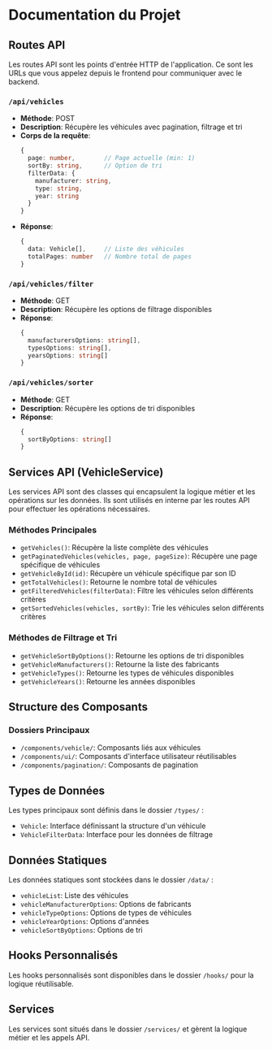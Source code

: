 # Documentation du Projet

## Routes API

Les routes API sont les points d'entrée HTTP de l'application. Ce sont les URLs que vous appelez depuis le frontend pour communiquer avec le backend.

### `/api/vehicles`
- **Méthode**: POST
- **Description**: Récupère les véhicules avec pagination, filtrage et tri
- **Corps de la requête**:
  ```typescript
  {
    page: number,        // Page actuelle (min: 1)
    sortBy: string,      // Option de tri
    filterData: {
      manufacturer: string,
      type: string,
      year: string
    }
  }
  ```
- **Réponse**:
  ```typescript
  {
    data: Vehicle[],     // Liste des véhicules
    totalPages: number   // Nombre total de pages
  }
  ```

### `/api/vehicles/filter`
- **Méthode**: GET
- **Description**: Récupère les options de filtrage disponibles
- **Réponse**:
  ```typescript
  {
    manufacturersOptions: string[],
    typesOptions: string[],
    yearsOptions: string[]
  }
  ```

### `/api/vehicles/sorter`
- **Méthode**: GET
- **Description**: Récupère les options de tri disponibles
- **Réponse**:
  ```typescript
  {
    sortByOptions: string[]
  }
  ```

## Services API (VehicleService)

Les services API sont des classes qui encapsulent la logique métier et les opérations sur les données. Ils sont utilisés en interne par les routes API pour effectuer les opérations nécessaires.

### Méthodes Principales

- `getVehicles()`: Récupère la liste complète des véhicules
- `getPaginatedVehicles(vehicles, page, pageSize)`: Récupère une page spécifique de véhicules
- `getVehicleById(id)`: Récupère un véhicule spécifique par son ID
- `getTotalVehicles()`: Retourne le nombre total de véhicules
- `getFilteredVehicles(filterData)`: Filtre les véhicules selon différents critères
- `getSortedVehicles(vehicles, sortBy)`: Trie les véhicules selon différents critères

### Méthodes de Filtrage et Tri

- `getVehicleSortByOptions()`: Retourne les options de tri disponibles
- `getVehicleManufacturers()`: Retourne la liste des fabricants
- `getVehicleTypes()`: Retourne les types de véhicules disponibles
- `getVehicleYears()`: Retourne les années disponibles

## Structure des Composants

### Dossiers Principaux

- `/components/vehicle/`: Composants liés aux véhicules
- `/components/ui/`: Composants d'interface utilisateur réutilisables
- `/components/pagination/`: Composants de pagination

## Types de Données

Les types principaux sont définis dans le dossier `/types/` :

- `Vehicle`: Interface définissant la structure d'un véhicule
- `VehicleFilterData`: Interface pour les données de filtrage

## Données Statiques

Les données statiques sont stockées dans le dossier `/data/` :

- `vehicleList`: Liste des véhicules
- `vehicleManufacturerOptions`: Options de fabricants
- `vehicleTypeOptions`: Options de types de véhicules
- `vehicleYearOptions`: Options d'années
- `vehicleSortByOptions`: Options de tri

## Hooks Personnalisés

Les hooks personnalisés sont disponibles dans le dossier `/hooks/` pour la logique réutilisable.

## Services

Les services sont situés dans le dossier `/services/` et gèrent la logique métier et les appels API.
